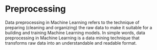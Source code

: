 # Preprocessing
Data preprocessing in Machine Learning refers to the technique of preparing (cleaning and organizing) the raw data to make it suitable for a building and training Machine Learning models. In simple words, data preprocessing in Machine Learning is a data mining technique that transforms raw data into an understandable and readable format.
